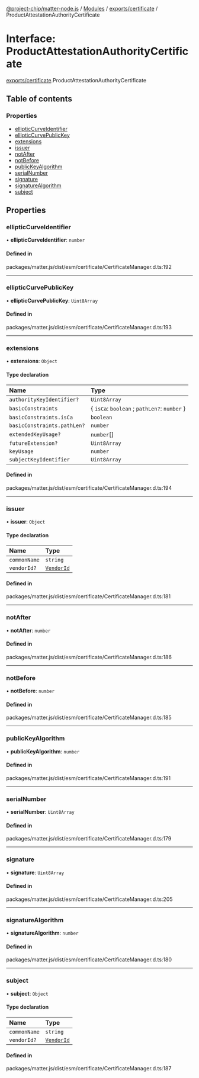 [@project-chip/matter-node.js](../README.md) / [Modules](../modules.md) / [exports/certificate](../modules/exports_certificate.md) / ProductAttestationAuthorityCertificate

# Interface: ProductAttestationAuthorityCertificate

[exports/certificate](../modules/exports_certificate.md).ProductAttestationAuthorityCertificate

## Table of contents

### Properties

- [ellipticCurveIdentifier](exports_certificate.ProductAttestationAuthorityCertificate.md#ellipticcurveidentifier)
- [ellipticCurvePublicKey](exports_certificate.ProductAttestationAuthorityCertificate.md#ellipticcurvepublickey)
- [extensions](exports_certificate.ProductAttestationAuthorityCertificate.md#extensions)
- [issuer](exports_certificate.ProductAttestationAuthorityCertificate.md#issuer)
- [notAfter](exports_certificate.ProductAttestationAuthorityCertificate.md#notafter)
- [notBefore](exports_certificate.ProductAttestationAuthorityCertificate.md#notbefore)
- [publicKeyAlgorithm](exports_certificate.ProductAttestationAuthorityCertificate.md#publickeyalgorithm)
- [serialNumber](exports_certificate.ProductAttestationAuthorityCertificate.md#serialnumber)
- [signature](exports_certificate.ProductAttestationAuthorityCertificate.md#signature)
- [signatureAlgorithm](exports_certificate.ProductAttestationAuthorityCertificate.md#signaturealgorithm)
- [subject](exports_certificate.ProductAttestationAuthorityCertificate.md#subject)

## Properties

### ellipticCurveIdentifier

• **ellipticCurveIdentifier**: `number`

#### Defined in

packages/matter.js/dist/esm/certificate/CertificateManager.d.ts:192

___

### ellipticCurvePublicKey

• **ellipticCurvePublicKey**: `Uint8Array`

#### Defined in

packages/matter.js/dist/esm/certificate/CertificateManager.d.ts:193

___

### extensions

• **extensions**: `Object`

#### Type declaration

| Name | Type |
| :------ | :------ |
| `authorityKeyIdentifier?` | `Uint8Array` |
| `basicConstraints` | \{ `isCa`: `boolean` ; `pathLen?`: `number`  } |
| `basicConstraints.isCa` | `boolean` |
| `basicConstraints.pathLen?` | `number` |
| `extendedKeyUsage?` | `number`[] |
| `futureExtension?` | `Uint8Array` |
| `keyUsage` | `number` |
| `subjectKeyIdentifier` | `Uint8Array` |

#### Defined in

packages/matter.js/dist/esm/certificate/CertificateManager.d.ts:194

___

### issuer

• **issuer**: `Object`

#### Type declaration

| Name | Type |
| :------ | :------ |
| `commonName` | `string` |
| `vendorId?` | [`VendorId`](../modules/exports_datatype.md#vendorid) |

#### Defined in

packages/matter.js/dist/esm/certificate/CertificateManager.d.ts:181

___

### notAfter

• **notAfter**: `number`

#### Defined in

packages/matter.js/dist/esm/certificate/CertificateManager.d.ts:186

___

### notBefore

• **notBefore**: `number`

#### Defined in

packages/matter.js/dist/esm/certificate/CertificateManager.d.ts:185

___

### publicKeyAlgorithm

• **publicKeyAlgorithm**: `number`

#### Defined in

packages/matter.js/dist/esm/certificate/CertificateManager.d.ts:191

___

### serialNumber

• **serialNumber**: `Uint8Array`

#### Defined in

packages/matter.js/dist/esm/certificate/CertificateManager.d.ts:179

___

### signature

• **signature**: `Uint8Array`

#### Defined in

packages/matter.js/dist/esm/certificate/CertificateManager.d.ts:205

___

### signatureAlgorithm

• **signatureAlgorithm**: `number`

#### Defined in

packages/matter.js/dist/esm/certificate/CertificateManager.d.ts:180

___

### subject

• **subject**: `Object`

#### Type declaration

| Name | Type |
| :------ | :------ |
| `commonName` | `string` |
| `vendorId?` | [`VendorId`](../modules/exports_datatype.md#vendorid) |

#### Defined in

packages/matter.js/dist/esm/certificate/CertificateManager.d.ts:187
